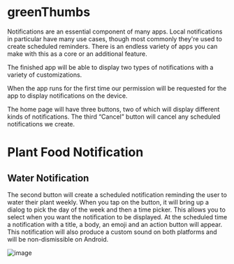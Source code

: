 # greenThumbs
Notifications are an essential component of many apps. Local notifications  in particular have many use cases, though most commonly they're used to create scheduled reminders. There is an endless variety of apps you can make with this as a core or an additional feature.

The finished app will be able to display two types of notifications with a variety of customizations.

When the app runs for the first time our permission will be requested for the app to display notifications on the device. 

The home page will have three buttons, two of which will display different kinds of notifications. The third “Cancel” button will cancel any scheduled notifications we create. 

<h1> Plant Food Notification </h1>

## Water Notification
The second button will create a scheduled notification reminding the user to water their plant weekly. When you tap on the button, it will bring up a dialog to pick the day of the week and then a time picker. This allows you to select when you want the notification to be displayed. At the scheduled time a notification with a title, a body, an emoji and an action button will appear. This notification will also produce a custom sound on both platforms and will be non-dismissible on Android.

![image](https://user-images.githubusercontent.com/68606147/170876215-507b333e-293a-49dd-95ed-22e964c9e7cf.png)
